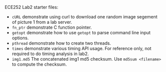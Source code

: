 ECE252 Lab2 starter files:
* `cURL` demonstrate using curl to download one random image segement of picture 1 from a lab server.
*  `fn_ptr` demonstrate C function pointer.
* `getopt` demonstrate how to use `getopt` to parse command line input options.
* `pthread` demonstrate how to create two threads.
* `times` demonstrate various timing API usage. For reference only, not required to do timing analysis in lab2.
* `img1.md5` The concatenated img1 md5 checksum. Use `md5sum <filename>` to compute the checksum.

